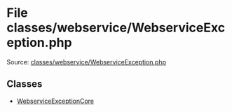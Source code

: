 File classes/webservice/WebserviceException.php
=========
Source: [classes/webservice/WebserviceException.php](https://github.com/PrestaShop/PrestaShop/blob/1.6.1.1/classes/webservice/WebserviceException.php)


Classes
-------

* [WebserviceExceptionCore](class.WebserviceExceptionCore.md)

